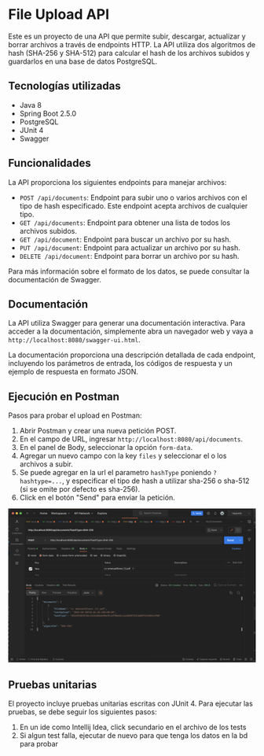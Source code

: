 # File Upload API

Este es un proyecto de una API que permite subir, descargar, actualizar y borrar archivos a través de endpoints HTTP. La API utiliza dos algoritmos de hash (SHA-256 y SHA-512) para calcular el hash de los archivos subidos y guardarlos en una base de datos PostgreSQL.

## Tecnologías utilizadas

- Java 8
- Spring Boot 2.5.0
- PostgreSQL 
- JUnit 4
- Swagger

## Funcionalidades

La API proporciona los siguientes endpoints para manejar archivos:

- `POST /api/documents`: Endpoint para subir uno o varios archivos con el tipo de hash especificado. Este endpoint acepta archivos de cualquier tipo.
- `GET /api/documents`: Endpoint para obtener una lista de todos los archivos subidos.
- `GET /api/document`: Endpoint para buscar un archivo por su hash.
- `PUT /api/document`: Endpoint para actualizar un archivo por su hash.
- `DELETE /api/document`: Endpoint para borrar un archivo por su hash.

Para más información sobre el formato de los datos, se puede consultar la documentación de Swagger.

## Documentación

La API utiliza Swagger para generar una documentación interactiva. Para acceder a la documentación, simplemente abra un navegador web y vaya a `http://localhost:8080/swagger-ui.html`.

La documentación proporciona una descripción detallada de cada endpoint, incluyendo los parámetros de entrada, los códigos de respuesta y un ejemplo de respuesta en formato JSON.

## Ejecución en Postman

Pasos para probar el upload en Postman:

1. Abrir Postman y crear una nueva petición POST.
2. En el campo de URL, ingresar `http://localhost:8080/api/documents`.
3. En el panel de Body, seleccionar la opción `form-data`.
4. Agregar un nuevo campo con la key `files` y seleccionar el o los archivos a subir.
5. Se puede agregar en la url el parametro `hashType` poniendo `?hashtype=...`, y especificar el tipo de hash a utilizar sha-256 o sha-512 (si se omite por defecto es sha-256).
6. Click en el botón "Send" para enviar la petición.

![Texto alternativo](./img.png)

## Pruebas unitarias

El proyecto incluye pruebas unitarias escritas con JUnit 4. Para ejecutar las pruebas, se debe seguir los siguientes pasos:

1. En un ide como Intellij Idea, click secundario en el archivo de los tests
2. Si algun test falla, ejecutar de nuevo para que tenga los datos en la bd para probar

